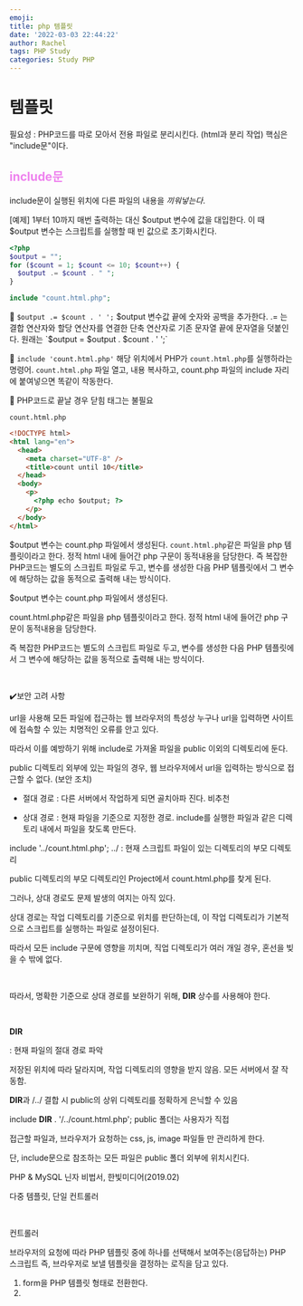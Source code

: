 ```yaml
---
emoji:
title: php 템플릿
date: '2022-03-03 22:44:22'
author: Rachel
tags: PHP Study
categories: Study PHP
---
```


# 템플릿

필요성 : PHP코드를 따로 모아서 전용 파일로 분리시킨다. (html과 분리 작업)
핵심은 "include문"이다.

## <span style="color: violet;">include문</span>

include문이 실행된 위치에 다른 파일의 내용을 _끼워넣는다_.

[예제]
1부터 10까지 매번 출력하는 대신 $output 변수에 값을 대입한다.
이 때 $output 변수는 스크립트를 실행할 때 빈 값으로 초기화시킨다.

```php
<?php
$output = "";
for ($count = 1; $count <= 10; $count++) {
  $output .= $count . " ";
}

include "count.html.php";
```

📌 `$output .= $count . ' ';`
$output 변수값 끝에 숫자와 공백을 추가한다. .= 는 결합 연산자와 할당 연산자를 연결한 단축 연산자로 기존 문자열 끝에 문자열을 덧붙인다.
원래는 `$output = $output . $count . ' ';`

📌 `include 'count.html.php'`
해당 위치에서 PHP가 `count.html.php`를 실행하라는 명령어.
`count.html.php` 파일 열고, 내용 복사하고, count.php 파일의 include 자리에 붙여넣으면 똑같이 작동한다.

📌 PHP코드로 끝날 경우 닫힘 태그는 불필요

`count.html.php`

```html
<!DOCTYPE html>
<html lang="en">
  <head>
    <meta charset="UTF-8" />
    <title>count until 10</title>
  </head>
  <body>
    <p>
      <?php echo $output; ?>
    </p>
  </body>
</html>
```

$output 변수는 count.php 파일에서 생성된다.
`count.html.php`같은 파일을 php 템플릿이라고 한다. 정적 html 내에 들어간 php 구문이 동적내용을 담당한다.
즉 복잡한 PHP코드는 별도의 스크립트 파일로 두고, 변수를 생성한 다음 PHP 템플릿에서 그 변수에 해당하는 값을 동적으로 출력해 내는 방식이다.

$output 변수는 count.php 파일에서 생성된다.

count.html.php같은 파일을 php 템플릿이라고 한다. 정적 html 내에 들어간 php 구문이 동적내용을 담당한다.

즉 복잡한 PHP코드는 별도의 스크립트 파일로 두고, 변수를 생성한 다음 PHP 템플릿에서 그 변수에 해당하는 값을 동적으로 출력해 내는 방식이다.

​

✔️보안 고려 사항

url을 사용해 모든 파일에 접근하는 웹 브라우저의 특성상 누구나 url을 입력하면 사이트에 접속할 수 있는 치명적인 오류를 안고 있다.

따라서 이를 예방하기 위해 include로 가져올 파일을 public 이외의 디렉토리에 둔다.

public 디렉토리 외부에 있는 파일의 경우, 웹 브라우저에서 url을 입력하는 방식으로 접근할 수 없다. (보안 조치)

- 절대 경로 : 다른 서버에서 작업하게 되면 골치아파 진다. 비추천

- 상대 경로 : 현재 파일을 기준으로 지정한 경로. include를 실행한 파일과 같은 디렉토리 내에서 파일을 찾도록 만든다.

include '../count.html.php';
../ : 현재 스크립트 파일이 있는 디렉토리의 부모 디렉토리

public 디렉토리의 부모 디렉토리인 Project에서 count.html.php를 찾게 된다.

그러나, 상대 경로도 문제 발생의 여지는 아직 있다.

상대 경로는 작업 디렉토리를 기준으로 위치를 판단하는데, 이 작업 디렉토리가 기본적으로 스크립트를 실행하는 파일로 설정이된다.

따라서 모든 include 구문에 영향을 끼치며, 직업 디렉토리가 여러 개일 경우, 혼선을 빚을 수 밖에 없다.

​

따라서, 명확한 기준으로 상대 경로를 보완하기 위해, **DIR** 상수를 사용해야 한다.

​

**DIR**

: 현재 파일의 절대 경로 파악

저장된 위치에 따라 달라지며, 작업 디렉토리의 영향을 받지 않음. 모든 서버에서 잘 작동함.

**DIR**과 /../ 결합 시 public의 상위 디렉토리를 정확하게 은닉할 수 있음

include **DIR** . '/../count.html.php';
public 폴더는 사용자가 직접

접근할 파일과, 브라우저가 요청하는 css, js, image 파일들 만 관리하게 한다.

단, include문으로 참조하는 모든 파일은 public 폴더 외부에 위치시킨다.

PHP & MySQL 닌자 비법서, 한빛미디어(2019.02)

다중 템플릿, 단일 컨트롤러

​

컨트롤러

브라우저의 요청에 따라 PHP 템플릿 중에 하나를 선택해서 보여주는(응답하는) PHP 스크립트
즉, 브라우저로 보낼 템플릿을 결정하는 로직을 담고 있다.

1. form을 PHP 템플릿 형태로 전환한다.
2.

​
